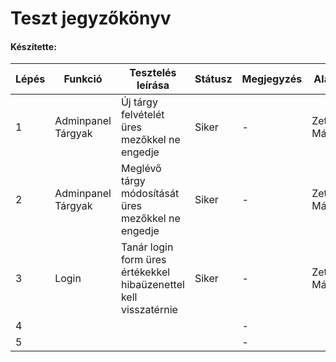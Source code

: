 # Teszt jegyzőkönyv
#### Készítette: 

Lépés | Funkció | Tesztelés leírása | Státusz | Megjegyzés | Aláírás | Időpont
--- | --- | --- | --- | --- | --- | --- 
1 |Adminpanel Tárgyak|Új tárgy felvételét üres mezőkkel ne engedje|Siker| - |Zettisch Márk| 2023.04.24. 
2 |Adminpanel Tárgyak|Meglévő tárgy módosítását üres mezőkkel ne engedje|Siker| - |Zettisch Márk| 2023.04.24.
3 |Login|Tanár login form üres értékekkel hibaüzenettel kell visszatérnie|Siker| - |Zettisch Márk| 2023.04.25.
4 |  |  |  | - |  | 2023.04.25.
5 |  |  |  | - |  | 2023.04.25.
